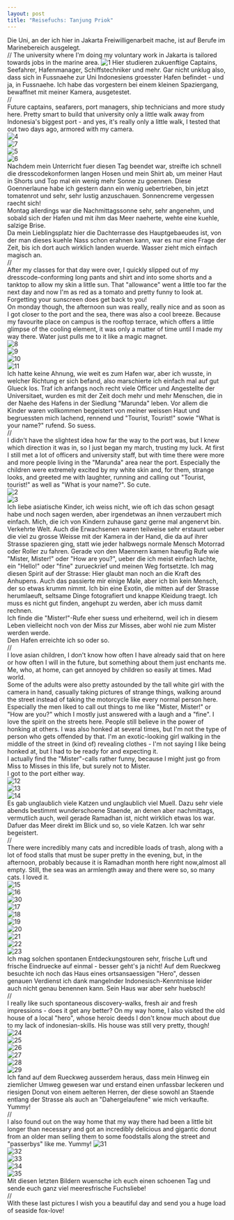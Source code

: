```yaml
---
layout: post
title: "Reisefuchs: Tanjung Priok"
---
```


Die Uni, an der ich hier in Jakarta Freiwilligenarbeit mache, ist auf Berufe im Marinebereich ausgelegt.  
//
The university where I'm doing my voluntary work in Jakarta is tailored towards jobs in the marine area.
![1](https://farm3.staticflickr.com/2927/14545879071_d887a91fa1_c.jpg)  Hier studieren zukuenftige Captains, Seefahrer, Hafenmanager, Schiffstechniker und mehr. Gar nicht unklug also, dass sich in Fussnaehe zur Uni Indonesiens groesster Hafen befindet - und ja, in Fussnaehe. Ich habe das vorgestern bei einem kleinen Spaziergang, bewaffnet mit meiner Kamera, ausgetestet.  
//  
Future captains, seafarers, port managers, ship technicians and more study here. Pretty smart to build that university only a little walk away from Indonesia's biggest port - and yes, it's really only a little walk, I tested that out two days ago, armored with my camera.  
![4](https://farm4.staticflickr.com/3925/14526173996_eeb181eb8c_c.jpg)  
![7](https://farm4.staticflickr.com/3838/14548297012_0e35c1cd8b_c.jpg)  
![5](https://farm6.staticflickr.com/5546/14548318822_a76d0c98a0_c.jpg)  
![6](https://farm4.staticflickr.com/3899/14569390323_5bd5d096b1_c.jpg)  
Nachdem mein Unterricht fuer diesen Tag beendet war, streifte ich schnell die dresscodekonformen langen Hosen und mein Shirt ab, um meiner Haut in Shorts und Top mal ein wenig mehr Sonne zu goennen. Diese Goennerlaune habe ich gestern dann ein wenig uebertrieben, bin jetzt tomatenrot und sehr, sehr lustig anzuschauen. Sonnencreme vergessen raecht sich!  
Montag allerdings war die Nachmittagssonne sehr, sehr angenehm, und sobald sich der Hafen und mit ihm das Meer naeherte, wehte eine kuehle, salzige Brise.  
Da mein Lieblingsplatz hier die Dachterrasse des Hauptgebaeudes ist, von der man dieses kuehle Nass schon erahnen kann, war es nur eine Frage der Zeit, bis ich dort auch wirklich landen wuerde. Wasser zieht mich einfach magisch an.  
//  
After my classes for that day were over, I quickly slipped out of my dresscode-conforming long pants and shirt and into some shorts and a tanktop to allow my skin a little sun. That "allowance" went a little too far the next day and now I'm as red as a tomato and pretty funny to look at. Forgetting your sunscreen does get back to you!  
On monday though, the afternoon sun was really, really nice and as soon as I got closer to the port and the sea, there was also a cool breeze. Because my favourite place on campus is the rooftop terrace, which offers a little glimpse of the cooling element, it was only a matter of time until I made my way there. Water just pulls me to it like a magic magnet.  
![8](https://farm4.staticflickr.com/3889/14549223345_7b56398b1b_c.jpg)  
![9](https://farm4.staticflickr.com/3841/14362577589_d2193df737_c.jpg)  
![10](https://farm4.staticflickr.com/3856/14526131526_65b9d7d8c9_c.jpg)  
![11](https://farm4.staticflickr.com/3849/14547649074_700bde6dbb_c.jpg)  
Ich hatte keine Ahnung, wie weit es zum Hafen war, aber ich wusste, in welcher Richtung er sich befand, also marschierte ich einfach mal auf gut Glueck los. Traf ich anfangs noch recht viele Officer und Angestellte der Universitaet, wurden es mit der Zeit doch mehr und mehr Menschen, die in der Naehe des Hafens in der Siedlung "Marunda" leben. Vor allem die Kinder waren vollkommen begeistert von meiner weissen Haut und begruessten mich lachend, rennend und "Tourist, Tourist!" sowie "What is your name?" rufend. So suess.  
//  
I didn't have the slightest idea how far the way to the port was, but I knew which direction it was in, so I just began my march, trusting my luck. At first I still met a lot of officers and university staff, but with time there were more and more people living in the "Marunda" area near the port. Especially the children were extremely excited by my white skin and, for them, strange looks, and greeted me with laughter, running and calling out "Tourist, tourist!" as well as "What is your name?". So cute.  
![2](https://farm6.staticflickr.com/5481/14362557930_b67955cf4c_c.jpg)  
![3](https://farm4.staticflickr.com/3892/14545129691_e71c46d62d_c.jpg)  
Ich liebe asiatische Kinder, ich weiss nicht, wie oft ich das schon gesagt habe und noch sagen werden, aber irgendetwas an ihnen verzaubert mich einfach. Mich, die ich von Kindern zuhause ganz gerne mal angenervt bin. Verkehrte Welt. Auch die Erwachsenen waren teilweise sehr erstaunt ueber die viel zu grosse Weisse mit der Kamera in der Hand, die da auf ihrer Strasse spazieren ging, statt wie jeder halbwegs normale Mensch Motorrad oder Roller zu fahren. Gerade von den Maennern kamen haeufig Rufe wie "Mister, Mister!" oder "How are you?", ueber die ich meist einfach lachte, ein "Hello!" oder "fine" zurueckrief und meinen Weg fortsetzte. Ich mag diesen Spirit auf der Strasse: Hier glaubt man noch an die Kraft des Anhupens. Auch das passierte mir einige Male, aber ich bin kein Mensch, der so etwas krumm nimmt. Ich bin eine Exotin, die mitten auf der Strasse herumlaeuft, seltsame Dinge fotografiert und knappe Kleidung traegt. Ich muss es nicht gut finden, angehupt zu werden, aber ich muss damit rechnen.  
Ich finde die "Mister!"-Rufe eher suess und erheiternd, weil ich in diesem Leben vielleicht noch von der Miss zur Misses, aber wohl nie zum Mister werden werde.  
Den Hafen erreichte ich so oder so.   
//  
I love asian children, I don't know how often I have already said that on here or how often I will in the future, but something about them just enchants me. Me, who, at home, can get annoyed by children so easily at times. Mad world.  
Some of the adults were also pretty astounded by the tall white girl with the camera in hand, casually taking pictures of strange things, walking around the street instead of taking the motorcycle like every normal person here. Especially the men liked to call out things to me like "Mister, Mister!" or "How are you?" which I mostly just answered with a laugh and a "fine". I love the spirit on the streets here. People still believe in the power of honking at others. I was also honked at several times, but I'm not the type of person who gets offended by that. I'm an exotic-looking girl walking in the middle of the street in (kind of) revealing clothes - I'm not saying I like being honked at, but I had to be ready for and expecting it.  
I actually find the "Mister"-calls rather funny, because I might just go from Miss to Misses in this life, but surely not to Mister.  
I got to the port either way.  
![12](https://farm4.staticflickr.com/3859/14545797961_b5162e75c3_c.jpg)  
![13](https://farm3.staticflickr.com/2913/14548224132_c5b2b7b2f0_c.jpg)  
![14](https://farm4.staticflickr.com/3879/14362522879_94372bef82_c.jpg)  
Es gab unglaublich viele Katzen und unglaublich viel Muell. Dazu sehr viele abends bestimmt wunderschoene Staende, an denen aber nachmittags, vermutlich auch, weil gerade Ramadhan ist, nicht wirklich etwas los war. Dafuer das Meer direkt im Blick und so, so viele Katzen. Ich war sehr begeistert.  
//  
There were incredibly many cats and incredible loads of trash, along with a lot of food stalls that must be super pretty in the evening, but, in the afternoon, probably because it is Ramadhan month here right now,almost all empty. Still, the sea was an armlength away and there were so, so many cats. I loved it.  
![15](https://farm4.staticflickr.com/3888/14362710637_39f027a581_c.jpg)  
![16](https://farm3.staticflickr.com/2911/14545725601_ac127a2520_c.jpg)  
![30](https://farm3.staticflickr.com/2928/14547609124_310a7872c4_c.jpg)  
![17](https://farm4.staticflickr.com/3908/14362567918_c80e7404b3_c.jpg)  
![18](https://farm6.staticflickr.com/5568/14548216622_4625ccc568_c.jpg)  
![19](https://farm6.staticflickr.com/5553/14362092907_1d710b81a8_c.jpg)  
![20](https://farm3.staticflickr.com/2930/14362660977_cbb3db1974_c.jpg)  
![21](https://farm6.staticflickr.com/5557/14548181822_8b73996ac6_c.jpg)  
![22](https://farm3.staticflickr.com/2929/14547623852_45def91952_c.jpg)  
![23](https://farm6.staticflickr.com/5514/14362012989_dbe037829a_c.jpg)  
Ich mag solchen spontanen Entdeckungstouren sehr, frische Luft und frische Eindruecke auf einmal - besser geht's ja nicht! Auf dem Rueckweg besuchte ich noch das Haus eines ortsansaessigen "Hero", dessen genauen Verdienst ich dank mangelnder Indonesisch-Kenntnisse leider auch nicht genau benennen kann. Sein Haus war aber sehr huebsch!  
//  
I really like such spontaneous discovery-walks, fresh air and fresh impressions - does it get any better? On my way home, I also visited the old house of a local "hero", whose heroic deeds I don't know much about due to my lack of indonesian-skills. His house was still very pretty, though!  
![24](https://farm3.staticflickr.com/2939/14525289256_c025facb09_c.jpg)  
![25](https://farm4.staticflickr.com/3871/14548346595_e6e9e6b712_c.jpg)  
![26](https://farm4.staticflickr.com/3894/14548385975_11af436e4d_c.jpg)  
![27](https://farm3.staticflickr.com/2919/14361696400_0067af8a79_c.jpg)  
![28](https://farm3.staticflickr.com/2900/14361725349_15f3a2eca5_c.jpg)  
![29](https://farm6.staticflickr.com/5501/14361723069_ae3a501021_c.jpg)  
Ich fand auf dem Rueckweg ausserdem heraus, dass mein Hinweg ein ziemlicher Umweg gewesen war und erstand einen unfassbar leckeren und riesigen Donut von einem aelteren Herren, der diese sowohl an Staende entlang der Strasse als auch an "Dahergelaufene" wie mich verkaufte. Yummy!  
//  
I also found out on the way home that my way there had been a little bit longer than necessary and got an incredibly delicious and gigantic donut from an older man selling them to some foodstalls along the street and "passerbys" like me. Yummy!
![31](https://farm3.staticflickr.com/2902/14568623883_f76df8dc40_c.jpg)  
![32](https://farm4.staticflickr.com/3887/14546955694_90cfd04cf6_c.jpg)  
![33](https://farm3.staticflickr.com/2930/14546900284_81226c307d_c.jpg)  
![34](https://farm3.staticflickr.com/2920/14548417565_5ea6efbfd6_c.jpg)  
![35](https://farm3.staticflickr.com/2895/14547496242_608db3e51c_c.jpg)  
Mit diesen letzten Bildern wuensche ich euch einen schoenen Tag und sende euch ganz viel meeresfrische Fuchsliebe!  
//  
With these last pictures I wish you a beautiful day and send you a huge load of seaside fox-love!
